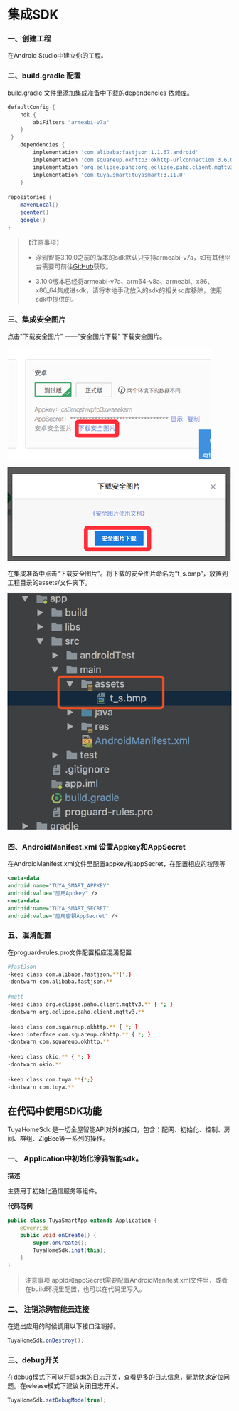 # 集成SDK
### 一、创建工程

在Android Studio中建立你的工程。

### 二、build.gradle 配置

build.gradle 文件里添加集成准备中下载的dependencies 依赖库。

```groovy
defaultConfig {
    ndk {
        abiFilters "armeabi-v7a"
    }
 }
    dependencies {
        implementation 'com.alibaba:fastjson:1.1.67.android'
        implementation 'com.squareup.okhttp3:okhttp-urlconnection:3.6.0'
        implementation 'org.eclipse.paho:org.eclipse.paho.client.mqttv3:1.2.0'
        implementation 'com.tuya.smart:tuyasmart:3.11.0'
    }
    
repositories {
    mavenLocal()
    jcenter()
    google()
}

```


> 【注意事项】
>
> * 涂鸦智能3.10.0之前的版本的sdk默认只支持armeabi-v7a，如有其他平台需要可前往[GitHub](https://github.com/TuyaInc/tuyasmart_home_android_sdk/tree/master/so_libs)获取。
>
> * 3.10.0版本已经将armeabi-v7a、arm64-v8a、armeabi、x86、x86_64集成进sdk，请将本地手动放入的sdk的相关so库移除，使用sdk中提供的。

### 三、集成安全图片

点击"下载安全图片" ——"安全图片下载" 下载安全图片。

![](./images/download_t_s.png)

![](./images/download_t_s_1.png)

在集成准备中点击“下载安全图片”。将下载的安全图片命名为“t_s.bmp”，放置到工程目录的assets/文件夹下。

![](./images/addt_s.png)



### 四、AndroidManifest.xml 设置Appkey和AppSecret

在AndroidManifest.xml文件里配置appkey和appSecret，在配置相应的权限等

```xml
<meta-data
android:name="TUYA_SMART_APPKEY"
android:value="应用Appkey" />
<meta-data
android:name="TUYA_SMART_SECRET"
android:value="应用密钥AppSecret" />

```

### 五、混淆配置

在proguard-rules.pro文件配置相应混淆配置

```bash
#fastJson
-keep class com.alibaba.fastjson.**{*;}
-dontwarn com.alibaba.fastjson.**

#mqtt
-keep class org.eclipse.paho.client.mqttv3.** { *; }
-dontwarn org.eclipse.paho.client.mqttv3.**

-keep class com.squareup.okhttp.** { *; }
-keep interface com.squareup.okhttp.** { *; }
-dontwarn com.squareup.okhttp.**

-keep class okio.** { *; }
-dontwarn okio.**

-keep class com.tuya.**{*;}
-dontwarn com.tuya.**
```

## 在代码中使用SDK功能

TuyaHomeSdk 是一切全屋智能API对外的接口，包含：配网、初始化、控制、房间、群组、ZigBee等一系列的操作。
### 一、 Application中初始化涂鸦智能sdk。
**描述**

主要用于初始化通信服务等组件。

**代码范例**

```java
public class TuyaSmartApp extends Application {
    @Override
    public void onCreate() {
        super.onCreate();
        TuyaHomeSdk.init(this);
    }
}
```

>注意事项
>appId和appSecret需要配置AndroidManifest.xml文件里，或者在build环境里配置，也可以在代码里写入。


### 二、 注销涂鸦智能云连接
在退出应用的时候调用以下接口注销掉。

```java
TuyaHomeSdk.onDestroy();
```

### 三、debug开关

在debug模式下可以开启sdk的日志开关，查看更多的日志信息，帮助快速定位问题。在release模式下建议关闭日志开关。

```java
TuyaHomeSdk.setDebugMode(true);
```